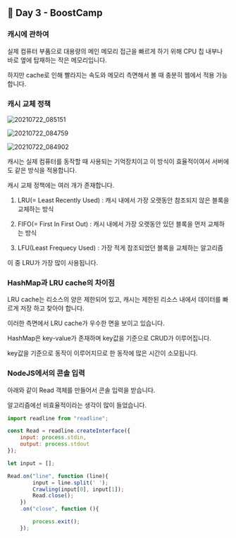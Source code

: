 ## 📕 Day 3 - BoostCamp

### 캐시에 관하여

실제 컴퓨터 부품으로 대용량의 메인 메모리 접근을 빠르게 하기 위해 CPU 칩 내부나 바로 옆에 탑재하는 작은 메모리입니다.

하지만 cache로 인해 빨라지는 속도와 메모리 측면해서 볼 때 충분히 웹에서 적용 가능합니다.

### 캐시 교체 정책

![20210722_085151](https://user-images.githubusercontent.com/42922298/126573794-14985556-737b-48fa-8a07-0b1bf0f057f6.png)

![20210722_084759](https://user-images.githubusercontent.com/42922298/126573798-5818ac12-12e3-4597-92ef-c79d2051da85.png)

![20210722_084902](https://user-images.githubusercontent.com/42922298/126573806-d2fb4b34-9102-41d5-9e2e-fc594a56002f.png)

캐시는 실제 컴퓨터를 동작할 때 사용되는 기억장치이고 이 방식이 효율적이여서 서버에도 같은 방식을 적용합니다.

캐시 교체 정책에는 여러 개가 존재합니다.

1. LRU(= Least Recently Used) : 캐시 내에서 가장 오랫동안 참조되지 않은 블록을 교체하는 방식

2. FIFO(= First In First Out) : 캐시 내에서 가장 오랫동안 있던 블록을 먼저 교체하는 방식

3. LFU(Least Frequecy Used) : 가장 적게 참조되었던 블록을 교체하는 알고리즘

이 중 LRU가 가장 많이 사용됩니다.

### HashMap과 LRU cache의 차이점

LRU cache는 리소스의 양은 제한되어 있고, 캐시는 제한된 리소스 내에서 데이터를 빠르게 저장 하고 찾아야 합니다.

이러한 측면에서 LRU cache가 우수한 면을 보이고 있습니다.

HashMap은 key-value가 존재하며 key값을 기준으로 CRUD가 이루어집니다.

key값을 기준으로 동작이 이루어지므로 한 동작에 많은 시간이 소모됩니다.

### NodeJS에서의 콘솔 입력

아래와 같이 Read 객체를 만들어서 콘솔 입력을 받습니다.

알고리즘에선 비효율적이라는 생각이 많이 들었습니다.

```javascript
import readline from "readline";

const Read = readline.createInterface({
    input: process.stdin,
    output: process.stdout
});

let input = [];

Read.on("line", function (line){
        input = line.split(' ');
        Crawling(input[0], input[1]);
        Read.close();
    })
    .on("close", function (){

        process.exit();
    });
```
